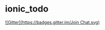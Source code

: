 # ionic_todo
[![Gitter](https://badges.gitter.im/Join Chat.svg)](https://gitter.im/libtool/ionic_todo?utm_source=badge&utm_medium=badge&utm_campaign=pr-badge&utm_content=badge)